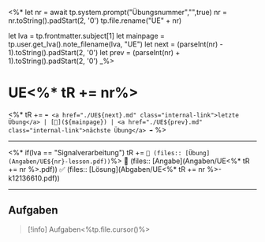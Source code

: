 <%*
let nr = await tp.system.prompt("Übungsnummer","",true)
nr = nr.toString().padStart(2, '0')
tp.file.rename("UE" + nr)

let lva = tp.frontmatter.subject[1] 
let mainpage = tp.user.get_lva().note_filename(lva, "UE")
let next = (parseInt(nr) - 1).toString().padStart(2, '0')
let prev = (parseInt(nr) + 1).toString().padStart(2, '0')
_%>

# UE<%* tR += nr%>

<%* tR += `⬅️ <a href="./UE${next}.md" class="internal-link">letzte Übung</a> | [📓](${mainpage}) | <a href="./UE${prev}.md" class="internal-link">nächste Übung</a> ➡️` %>

---

<%* if(lva == "Signalverarbeitung") tR += `🧠 (files:: [Übung](Angaben/UE${nr}-lesson.pdf))`%>
📝 (files:: [Angabe](Angaben/UE<%* tR += nr %>.pdf))
✅ (files:: [Lösung](Abgaben/UE<%* tR += nr %>-k12136610.pdf))

---

## Aufgaben

> [!info] Aufgaben<%tp.file.cursor()%>
